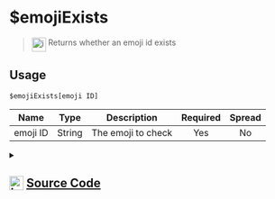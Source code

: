 # $emojiExists
> <img align="top" src="https://upload.wikimedia.org/wikipedia/commons/thumb/e/e4/Infobox_info_icon.svg/160px-Infobox_info_icon.svg.png?20150409153300" alt="image" width="25" height="auto"> Returns whether an emoji id exists
## Usage
```
$emojiExists[emoji ID]
```
| Name | Type | Description | Required | Spread
| :---: | :---: | :---: | :---: | :---: |
emoji ID | String | The emoji to check | Yes | No
<details>
<summary>
    
## <img align="top" src="https://cdn4.iconfinder.com/data/icons/iconsimple-logotypes/512/github-512.png" alt="image" width="25" height="auto">  [Source Code](https://github.com/tryforge/ForgeScript-V2/blob/main/src/native/emojiExists.ts)
    
</summary>
    
```ts
import noop from "../functions/noop"
import { ArgType, CompiledFunction, NativeFunction, Return } from "../structures"

export default new NativeFunction({
    name: "$emojiExists",
    version: "1.0.0",
    description: "Returns whether an emoji id exists",
    unwrap: true,
    brackets: true,
    args: [ 
        {
            name: "emoji ID",
            description: "The emoji to check",
            rest: false,
            required: true,
            type: ArgType.String
        }
    ],
    async execute(ctx, [ id ]) {
        return Return.success(
            CompiledFunction.IdRegex.test(id) &&
            ctx.client.emojis.cache.has(id)
        )
    },
})
```
    
</details>